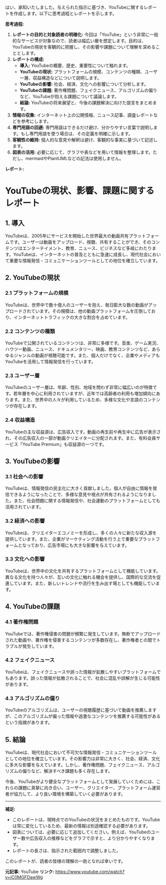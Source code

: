 はい、承知いたしました。与えられた指示に基づき、YouTubeに関するレポートを作成します。以下に思考過程とレポートを示します。

**思考過程:**

1. **レポートの目的と対象読者の明確化:** 今回は「YouTube」という非常に一般的なサービスが対象なので、読者は幅広い層を想定します。目的は、YouTubeの現状を客観的に把握し、その影響や課題について理解を深めることとします。
2. **レポートの構成:**
    *   **導入:** YouTubeの概要、歴史、重要性について触れます。
    *   **YouTubeの現状:** プラットフォームの規模、コンテンツの種類、ユーザー層、収益構造などについて説明します。
    *   **YouTubeの影響:** 社会、経済、文化への影響について分析します。
    *   **YouTubeの課題:** 著作権問題、フェイクニュース、アルゴリズムの偏りなど、YouTubeが抱える課題について議論します。
    *   **結論:** YouTubeの将来展望と、今後の課題解決に向けた提言をまとめます。
3. **情報の収集:** インターネット上の公開情報、ニュース記事、調査レポートなどを参考にします。
4. **専門用語の回避:** 専門用語はできるだけ避け、分かりやすい言葉で説明します。もし専門用語を使う場合は、その定義を明確に示します。
5. **客観性の維持:** 個人的な意見や解釈は避け、客観的な事実に基づいて記述します。
6. **図表の活用:** 必要に応じて、グラフや表などを用いて情報を整理します。ただし、mermaidやPlantUMLなどの記法は使用しません。

**レポート:**

# YouTubeの現状、影響、課題に関するレポート

## 1. 導入

YouTubeは、2005年にサービスを開始した世界最大の動画共有プラットフォームです。ユーザーは動画をアップロード、視聴、共有することができ、そのコンテンツはエンターテイメント、教育、ニュース、ビジネスなど多岐にわたります。YouTubeは、インターネットの普及とともに急速に成長し、現代社会において重要な情報発信・コミュニケーションツールとしての地位を確立しています。

## 2. YouTubeの現状

### 2.1 プラットフォームの規模

YouTubeは、世界中で数十億人のユーザーを抱え、毎日膨大な数の動画がアップロードされています。その規模は、他の動画プラットフォームを圧倒しており、インターネットトラフィックの大きな割合を占めています。

### 2.2 コンテンツの種類

YouTubeで公開されているコンテンツは、非常に多様です。音楽、ゲーム実況、ハウツー動画、ニュース、ドキュメンタリー、映画、教育コンテンツなど、あらゆるジャンルの動画が視聴可能です。また、個人だけでなく、企業やメディアもYouTubeを活用して情報発信を行っています。

### 2.3 ユーザー層

YouTubeのユーザー層は、年齢、性別、地域を問わず非常に幅広いのが特徴です。若年層を中心に利用されていますが、近年では高齢者の利用も増加傾向にあります。また、世界中の人々が利用しているため、多様な文化や言語のコンテンツが存在します。

### 2.4 収益構造

YouTubeの主な収益源は、広告収入です。動画の再生前や再生中に広告が表示され、その広告収入の一部が動画クリエイターに分配されます。また、有料会員サービス「YouTube Premium」も収益源の一つです。

## 3. YouTubeの影響

### 3.1 社会への影響

YouTubeは、情報発信の民主化に大きく貢献しました。個人が自由に情報を発信できるようになったことで、多様な意見や視点が共有されるようになりました。また、社会問題に関する情報発信や、社会運動のプラットフォームとしても活用されています。

### 3.2 経済への影響

YouTubeは、クリエイターエコノミーを形成し、多くの人々に新たな収入源を提供しています。また、企業がマーケティング活動を行う上で重要なプラットフォームとなっており、広告市場にも大きな影響を与えています。

### 3.3 文化への影響

YouTubeは、世界中の文化を共有するプラットフォームとして機能しています。異なる文化を持つ人々が、互いの文化に触れる機会を提供し、国際的な交流を促進しています。また、新しいトレンドや流行を生み出す場としても機能しています。

## 4. YouTubeの課題

### 4.1 著作権問題

YouTubeでは、著作権侵害の問題が頻繁に発生しています。無断でアップロードされた動画や、著作権を侵害するコンテンツが多数存在し、著作権者との間でトラブルが発生しています。

### 4.2 フェイクニュース

YouTubeは、フェイクニュースや誤った情報が拡散しやすいプラットフォームでもあります。誤った情報が拡散されることで、社会に混乱や誤解が生じる可能性があります。

### 4.3 アルゴリズムの偏り

YouTubeのアルゴリズムは、ユーザーの視聴履歴に基づいて動画を推薦しますが、このアルゴリズムが偏った情報や過激なコンテンツを推薦する可能性があるという指摘があります。

## 5. 結論

YouTubeは、現代社会において不可欠な情報発信・コミュニケーションツールとしての地位を確立しています。その影響力は非常に大きく、社会、経済、文化に多大な影響を与えています。しかし、著作権問題、フェイクニュース、アルゴリズムの偏りなど、解決すべき課題も多く存在します。

今後、YouTubeがより健全なプラットフォームとして発展していくためには、これらの課題に真摯に向き合い、ユーザー、クリエイター、プラットフォーム運営者が協力して、より良い環境を構築していく必要があります。

---

**補足:**

*   このレポートは、現時点でのYouTubeの状況をまとめたものです。YouTubeは常に変化しているため、最新の情報は別途確認する必要があります。
*   図表については、必要に応じて追加してください。例えば、YouTubeのユーザー数や広告収入の推移などをグラフで示すと、より分かりやすくなります。
*   レポートの長さは、指示された範囲内で調整しました。

このレポートが、読者の皆様の理解の一助となれば幸いです。


**元記事:** YouTube
**リンク:** https://www.youtube.com/watch?v=jC0MGFDawWg